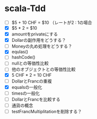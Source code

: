# scala-Tdd

-[ ] $5 + 10 CHF = $10 （レートが2 : 1の場合 
-[x] $5 * 2 = $10 
-[x] amountをprivateにする 
-[x] Dollarの副作用をどうする？ 
-[ ] Moneyの丸め処理をどうする？ 
-[x] equlas() 
-[ ] hashCode() 
-[ ] nullとの等価性比較 
-[ ] 他のオブジェクトとの等価性比較 
-[x] 5 CHF * 2 = 10 CHF 
-[ ] DollarとFrancの重複 
-[x] equalsの一般化 
-[ ] timesの一般化 
-[ ] DollarとFrancを比較する 
-[ ] 通貨の概念 
-[ ] testFrancMultiplitationを削除する？ 
